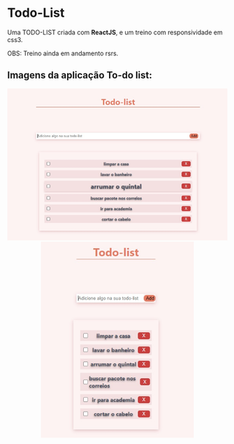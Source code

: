 # Todo-List

Uma TODO-LIST criada com **ReactJS**, e um treino com responsividade em css3. 

OBS: Treino ainda em andamento rsrs.

## Imagens da aplicação To-do list:
<p align="center">
  <img src="./todo-list-react.jpg" width="550">
  <img src="./todo-list-react-responsive.jpg" width="350">
</p>
